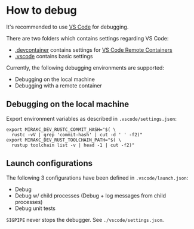 # How to debug

It's recommended to use [VS Code] for debugging.

There are two folders which contains settings regarding VS Code:

* [.devcontainer](./.devcontainer) contains settings for
  [VS Code Remote Containers]
* [.vscode](./.vscode) contains basic settings

Currently, the following debugging environments are supported:

* Debugging on the local machine
* Debugging with a remote container

## Debugging on the local machine

Export environment variables as described in `.vscode/settings.json`:

```shell
export MIRAKC_DEV_RUSTC_COMMIT_HASH="$( \
  rustc -vV | grep 'commit-hash' | cut -d ' ' -f2)"
export MIRAKC_DEV_RUST_TOOLCHAIN_PATH="$( \
  rustup toolchain list -v | head -1 | cut -f2)"
```

## Launch configurations

The following 3 configurations have been defined in `.vscode/launch.json`:

* Debug
* Debug w/ child processes (Debug + log messages from child processes)
* Debug unit tests

`SIGPIPE` never stops the debugger.  See `./vscode/settings.json`.

[VS Code]: https://code.visualstudio.com/
[VS Code Remote Containers]: https://code.visualstudio.com/docs/remote/containers
